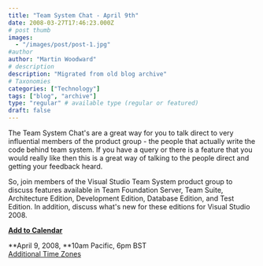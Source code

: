 ```yaml
---
title: "Team System Chat - April 9th"
date: 2008-03-27T17:46:23.000Z
# post thumb
images:
  - "/images/post/post-1.jpg"
#author
author: "Martin Woodward"
# description
description: "Migrated from old blog archive"
# Taxonomies
categories: ["Technology"]
tags: ["blog", "archive"]
type: "regular" # available type (regular or featured)
draft: false
---
```


The Team System Chat's are a great way for you to talk direct to very influential members of the product group - the people that actually write the code behind team system.  If you have a query or there is a feature that you would really like then this is a great way of talking to the people direct and getting your feedback heard.  

So, join members of the Visual Studio Team System product group to discuss features available in Team Foundation Server, Team Suite, Architecture Edition, Development Edition, Database Edition, and Test Edition. In addition, discuss what's new for these editions for Visual Studio 2008.   

[**Add to Calendar**](http://www.microsoft.com/communities/chats/vcs/08_0409_msdn_VSTS.ics)  

**April 9, 2008, **10am Pacific, 6pm BST    
[Additional Time Zones](http://www.timeanddate.com/worldclock/fixedtime.html?month=4&day=9&year=2008&hour=10&min=0&sec=0&p1=234)